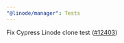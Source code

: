 ```yaml
---
"@linode/manager": Tests
---
```


Fix Cypress Linode clone test ([#12403](https://github.com/linode/manager/pull/12403))
